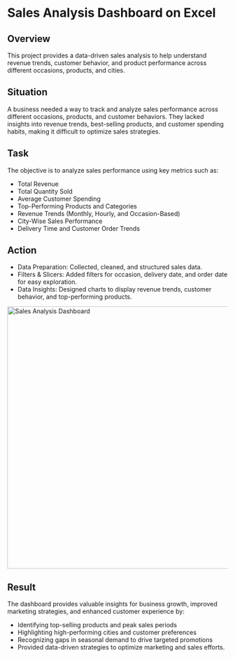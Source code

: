 # Sales Analysis Dashboard on Excel

## Overview
This project provides a data-driven sales analysis to help understand revenue trends, customer behavior, and product performance across different occasions, products, and cities.

## Situation
A business needed a way to track and analyze sales performance across different occasions, products, and customer behaviors. They lacked insights into revenue trends, best-selling products, and customer spending habits, making it difficult to optimize sales strategies.

## Task

The objective is to analyze sales performance using key metrics such as:
- Total Revenue
- Total Quantity Sold
- Average Customer Spending
- Top-Performing Products and Categories
- Revenue Trends (Monthly, Hourly, and Occasion-Based)
- City-Wise Sales Performance
- Delivery Time and Customer Order Trends

## Action 
- Data Preparation: Collected, cleaned, and structured sales data.
- Filters & Slicers: Added filters for occasion, delivery date, and order date for easy exploration.
- Data Insights: Designed charts to display revenue trends, customer behavior, and top-performing products.

<img src="images/dashboard.png" alt="Sales Analysis Dashboard" width="600"/>


## Result
The dashboard provides valuable insights for business growth, improved marketing strategies, and enhanced customer experience by:
- Identifying top-selling products and peak sales periods
- Highlighting high-performing cities and customer preferences
- Recognizing gaps in seasonal demand to drive targeted promotions
- Provided data-driven strategies to optimize marketing and sales efforts.
